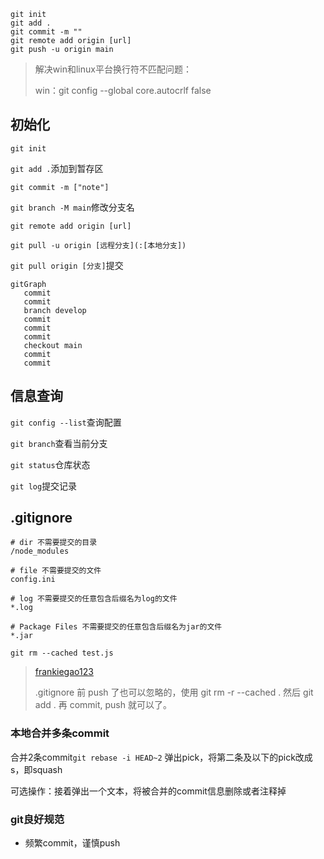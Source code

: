 ```
git init
git add .
git commit -m ""
git remote add origin [url]
git push -u origin main
```

> 解决win和linux平台换行符不匹配问题：
>
> win：git config --global core.autocrlf false

## 初始化

`git init`

`git add .`添加到暂存区

`git commit -m ["note"]`

`git branch -M main`修改分支名

`git remote add origin [url]`

`git pull -u origin [远程分支](:[本地分支])`

`git pull origin [分支]`提交

```mermaid
gitGraph
   commit
   commit
   branch develop
   commit
   commit
   commit
   checkout main
   commit
   commit
```

## 信息查询

`git config --list`查询配置

`git branch`查看当前分支

`git status`仓库状态

`git log`提交记录

## .gitignore

```.gitignore
# dir 不需要提交的目录
/node_modules
​
# file 不需要提交的文件
config.ini
​
# log 不需要提交的任意包含后缀名为log的文件
*.log
​
# Package Files 不需要提交的任意包含后缀名为jar的文件
*.jar
```

`git rm --cached test.js`

>[frankiegao123](https://www.zhihu.com/people/d67b17f766b8694fe9ae0e91e4a8b538)
>
>.gitignore 前 push 了也可以忽略的，使用 git rm -r --cached . 然后 git add . 再 commit, push 就可以了。

### 本地合并多条commit

合并2条commit`git rebase -i HEAD~2`
弹出pick，将第二条及以下的pick改成s，即squash

可选操作：接着弹出一个文本，将被合并的commit信息删除或者注释掉

### git良好规范

- 频繁commit，谨慎push
